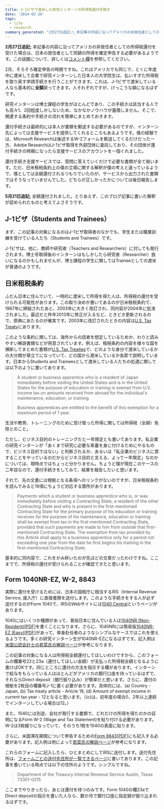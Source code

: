 ```yaml
---
title: J-1ビザで渡米した研究インターンの所得税還付手続き
date: '2014-02-26'
tags:
  - life
  - research
summary_generated: "2月27日追記;\_本記事の内容に沿ってアメリカの非居住者としての所得税還付を受けた場合は、日本の居住者として同額の所得を確定申告する必要があるようです。この話題について、詳しくはコメント欄を参照してください。2月、そろそろ確定申告の時期ですね。これはアメリカでも同じで、とく..."
---
```


**2月27日追記;** 本記事の内容に沿ってアメリカの非居住者としての所得税還付を受けた場合は、日本の居住者として同額の所得を確定申告する必要があるようです。この話題について、詳しくは[コメント欄](http://junkato.jp/ja/blog/2014/02/27/j1-trainee-tax-refund-docs-for-irs/#comment-3619)を参照してください。

2月、そろそろ確定申告の時期ですね。これはアメリカでも同じで、とくに年度中に渡米して企業で研究インターンした日本人の大学院生は、払いすぎた所得税を取り戻す申請手続きを行うことができます。これは、J-1ビザで渡米している人なら基本的に**全額**戻ってきます。人それぞれですが、けっこうな額になるはずです。

研究インターンは博士課程の学生がほとんどであり、この手続きは該当する人でも高々1、2回程度しかしないため、なかなかノウハウが蓄積しません。そこで、関連する条約や手続きの流れを簡単にまとめておきます。

還付手続きは最終的には本人が書類を郵送する必要があるのですが、インターン先によっては支援サービスを提供してくれるところもあるようです。僕の経験では、Microsoft Researchは後述するW-2フォームを郵送してくるだけだった一方、Adobe ResearchはJ-1ビザ取得を外部団体に委託しており、その団体が還付手続きの時期になったら支援サービスのアカウントを一個くれました。

還付手続き支援サービスでは、質問に答えていくだけで必要な書類が全て揃います。ただ、日米租税条約上の僕の立場に関する解釈が僕の考えと違っているようで、僕としては全額還付されるつもりでいたのが、サービスから出力された書類ではそうなっていませんでした。どちらが正しかったかについては後日報告します。

**5月21日追記;** 全額還付されました。とりあえず、このブログ記事に書いた解釈が認められたものと考えてよさそうです。

## J-1ビザ（Students and Trainees）

まず、この記事の対象になるのはJ-1ビザ取得者のなかでも、学生または職業訓練を受けている人たち（Students and Trainees）です。

J-1ビザは、他に、教師や研究者（Teachers and Researchers）に対しても発行されます。博士号取得後のインターンはもしかしたら研究者（Researcher）扱いになるのかもしれませんが、博士課程の学生に関してはTraineeとしての渡米が普通のようです。

## 日米租税条約

ふだん日本に住んでいて、一時的に渡米して所得を得た人は、所得税の還付を受けられる可能性があります。この取り決めが書いてあるのが日米租税条約で、1967年に締結されたあと、2003年に大きく改訂され、同内容が2004年に批准されました。最近だと昨年2013年に修正が入るなど、ときどき更新されるので、原典にあたるのが確実です。2003年に改訂されたときの内容は[U.S. Tax Treaty](http://www.treasury.gov/resource-center/tax-policy/treaties/Documents/japantreaty.pdf "Convention between the government of the United States of America and the government of Japan for the avoidance of double taxation and the prevention of fiscal evasion with respect to taxes on income")にあります。

このような条約に関しては、海外からの読者を想定しているためか、わりと読みやすい解説書類などが用意されています。例えば、租税条約の内容を様々な国を横断してまとめた書類が[U.S. Tax Treaties](http://www.irs.gov/pub/irs-prior/p901--2013.pdf)で、どのような身分で渡米しているかの大分類が章立てになっていて、どの国から渡米しているか各節で説明しています。日本からStudents and Traineesとして渡米している人たちの処遇に関しては以下のように書いてあります。

> A student or business apprentice who is a resident of Japan immediately before visiting the United States and is in the United States for the purpose of education or training is exempt from U.S. income tax on amounts received from abroad for the individual's maintenance, education, or training.
> 
> Business apprentices are entitled to the benefit of this exemption for a maximum period of 1 year.

生活や教育、トレーニングのために受け取った所得に関しては所得税（全額）免除とのこと。

ただし、ビジネス目的のトレーニングだと一年限定とも書いてあります。私企業の研究インターンが「あくまで研究に必要な素養を身に付けるためにやるもので、ビジネス目的ではない」と判断されるか、あるいは「私企業のビジネスに資することをやっているのだからビジネス目的と言える、よって一年限定」なのかについては、現時点ではちょっと分かりません。ちょうど僕が現在このケースの二年目なので、還付手続きをしてみて、結果を報告したいと思います。

それで、先の文書には根拠となる条項へのリンクがないのですが、日米租税条約を読んでみると19項にちょうど対応する箇所があります。

> Payments which a student or business apprentice who is, or was immediately before visiting a Contracting State, a resident of the other Contracting State and who is present in the first-mentioned Contracting State for the primary purpose of his education or training receives for the purpose of his maintenance, education or training shall be exempt from tax in the first-mentioned Contracting State, provided that such payments are made to him from outside that first-mentioned Contracting State. The exemption from tax provided by this Article shall apply to a business apprentice only for a period not exceeding one year from the date he first begins his training in the first-mentioned Contracting State.

基本的に同内容で、これをかみ砕いたのが先ほどの文章だったわけですね。ここまでで、所得税の還付が受けられることが確認できたと思います。

## Form 1040NR-EZ, W-2, 8843

実際に還付を受けるためには、日本の国税庁に相当するIRS（Internal Revenue Service, 歳入庁‎）に直接書類を送付します。このような手続きをする人が必ず送付するのがForm 1040で、IRSのWebサイトには[1040 Central](http://www.irs.gov/Individuals/1040-Central)というページがあります。

1040にはいくつか種類があって、普段日本に住んでいる人は[1040NR (Non-Resident)](http://www.irs.gov/uac/Form-1040NR,-U.S.-Nonresident-Alien-Income-Tax-Return)\[[PDF](http://www.irs.gov/pub/irs-pdf/f1040nr.pdf)\]を書くことになります。さらに、1040NRには簡易版[1040NR-EZ (Easy)](http://www.irs.gov/uac/Form-1040NR-EZ,-U.S.-Income-Tax-Return-for-Certain-Nonresident-Aliens-With-No-Dependents)\[[PDF](http://www.irs.gov/pub/irs-pdf/f1040nre.pdf)\]があって、単身赴任者のようなシンプルなケースではこれを使えるようです。多くの研究インターン生が1040NR-EZになるはずです。記入例は[米国公認会計士の若菜氏の解説ページ](http://www.wakanacpa.com/TaxWebSite/MainContents/1040NREZ.htm)が参考になります。

この記事の対象になる人は所得税全額還付してほしいわけですから、このフォームの欄番号22と23a（還付してほしい金額）が支払った所得税全額となるように書けばOKです。同じところに還付の方法を指示する欄があります。インターンで給与をもらっている人はほとんどがアメリカの銀行口座を持っているはずで、それならDirect deposit（銀行振り込み）が簡単だと思います。さらに、還付の根拠を2枚目の欄番号J-1に書く必要があります。具体的には、(a) Country - Japan, (b) Tax treaty article - Article 19, (d) Amount of exempt income in current tax year - 12となると思います。（(c)は、初年度の場合0、2年以上連続でインターンしている場合は12。）

また、1040には別途、会社が発行する書類で、どれだけの所得を得たのかの証明になるForm W-2 (Wage and Tax Statement)を貼り付ける必要があります。W-2は3枚綴りになっていて、そのうち1枚を1040の表面に貼ります。

さらに、米国滞在期間について申告するための[Form 8843](http://www.irs.gov/uac/Form-8843,-Statement-for-Exempt-Individuals-and-Individuals-With-a-Medical-Condition-1)\[[PDF](http://www.irs.gov/pub/irs-pdf/f8843.pdf)\]にも記入する必要があります。記入例は例によって[若菜氏の解説ページ](http://www.wakanacpa.com/TaxWebSite/MainContents/form8843.htm)が参考になります。

これらのフォームに記入したら、ひとまとめにしてIRSに送付します。送付先住所は、[フォームごとの送付先住所が一覧できるページ](http://www.irs.gov/uac/Where-to-File----Forms-Beginning-With-The-Number-1)に書いてあります。この記事を書いている時点では以下の住所のようです。シンプルですね。

> Department of the Treasury Internal Revenue Service Austin, Texas 73301-0215

ここまでやりきったら、あとは還付を待つのみです。Form 1040の欄23aでDirect depositの指示を書いた人なら、数か月で銀行口座に指定額が振り込まれるはずです。
